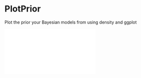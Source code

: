 # PlotPrior
Plot the prior your Bayesian models from using density and ggplot

![priordist](priordist.PDF)

